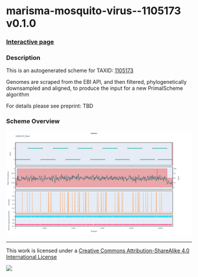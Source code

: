 # marisma-mosquito-virus--1105173 v0.1.0

### [Interactive page](https://chrisgkent.github.io/schemes/marisma-mosquito-virus--1105173-1000-v0.1.0)

### Description

This is an autogenerated scheme for TAXID: [1105173](https://www.ncbi.nlm.nih.gov/Taxonomy/Browser/wwwtax.cgi?mode=Info&id=1105173&lvl=3&lin=f&keep=1&srchmode=1&unlock)

Genomes are scraped from the EBI API, and then filtered, phylogenetically downsampled and aligned, to produce the input for a new PrimalScheme algorithm

For details please see preprint: TBD

### Scheme Overview

![Alt text](work/1105173_final.png '1105173_final.png')

------------------------------------------------------------------------

This work is licensed under a [Creative Commons Attribution-ShareAlike 4.0 International License](http://creativecommons.org/licenses/by-sa/4.0/) 

![](https://i.creativecommons.org/l/by-sa/4.0/88x31.png)